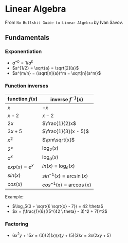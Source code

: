 # Linear Algebra

From `No Bullshit Guide to Linear Algebra` by Ivan Savov.

## Fundamentals

### Exponentiation

- $a^{-b} = 1 / a^b$
- $a^{1/2} = \sqrt{a} = \sqrt[2]{a}$
- $a^{m/n} = (\sqrt[n]{a})^m = \sqrt[n]{a^m}$

### Function inverses

| function $f(x)$     | inverse $f^{-1}(x)$             |
|---------------------|---------------------------------|
| $x$                 | $-x$                            |
| $x + 2$             | $x - 2$                         |
| $2x$                | $\frac{1}{2}x$                  |
| $3x + 5$            | $\frac{1}{3}(x - 5)$            |
| $x^2$               | $\pm\sqrt{x}$                   |
| $2^x$               | $\log_2(x)$                     |
| $a^x$               | $\log_a(x)$                     |
| $exp(x) \equiv e^x$ | $ln(x) \equiv \log_e(x)$        |
| $sin(x)$            | $sin^{-1}(x) \equiv \arcsin(x)$ |
| $cos(x)$            | $cos^{-1}(x) \equiv \arccos(x)$ |

Example:

- $\log_5(3 + \sqrt{6 \sqrt{x} - 7}) = 42 \theta$
- $x = (\frac{1}{6}((5^{42 \ theta} - 3)^2 + 7))^2$

### Factoring

- $6x^2y + 15x = (3)(2)(x)(x)y + (5)(3)x = 3x(2xy + 5)$

